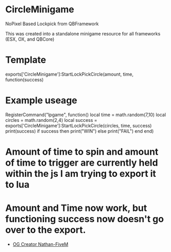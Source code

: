 # CircleMinigame
 NoPixel Based Lockpick from QBFramework

 This was created into a standalone minigame resource for all frameworks (ESX, OX, and QBCore)


# Template
exports['CircleMinigame']:StartLockPickCircle(amount, time, function(success)

# Example useage

>
RegisterCommand("lpgame", function()
	local time = math.random(7,10)
	local circles = math.random(2,4)
	local success = exports['CircleMinigame']:StartLockPickCircle(circles, time, success)
	print(success)
	if success then
		print("WIN")
	else
		print("FAIL")
	end
end)

# Amount of time to spin and amount of time to trigger are currently held within the js I am trying to export it to lua
# Amount and Time now work, but functioning success now doesn't go over to the export.

- [OG Creator Nathan-FiveM](https://github.com/Nathan-FiveM/qb-lock)
